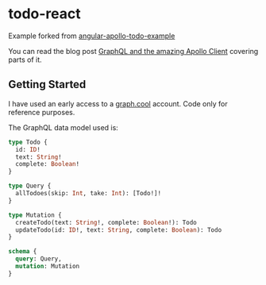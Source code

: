 # todo-react

Example forked from [angular-apollo-todo-example](https://github.com/graphcool-examples/angular-apollo-todo-example)

You can read the blog post [GraphQL and the amazing Apollo Client](https://medium.com/@gerard.sans/graphql-and-the-amazing-apollo-client-fe57e162a70c) covering parts of it. 

## Getting Started

I have used an early access to a [graph.cool](http://graph.cool) account. Code only for reference purposes.

The GraphQL data model used is:

```graphql
type Todo {  
  id: ID!
  text: String!
  complete: Boolean!
}

type Query {
  allTodoes(skip: Int, take: Int): [Todo!]!
}

type Mutation {
  createTodo(text: String!, complete: Boolean!): Todo
  updateTodo(id: ID!, text: String, complete: Boolean): Todo
}

schema { 
  query: Query,  
  mutation: Mutation 
}
```